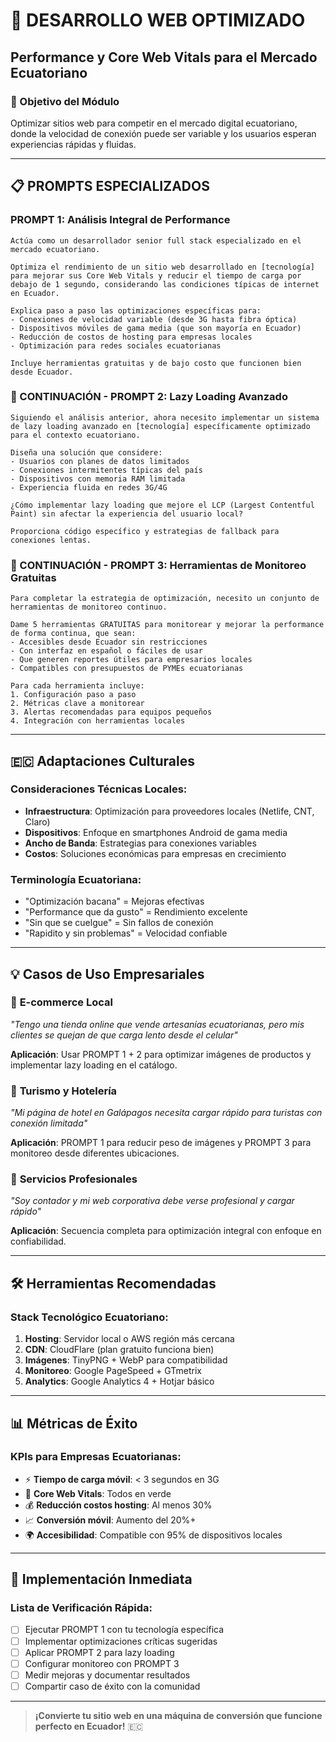 # 🚀 DESARROLLO WEB OPTIMIZADO

## Performance y Core Web Vitals para el Mercado Ecuatoriano

### 🎯 Objetivo del Módulo

Optimizar sitios web para competir en el mercado digital ecuatoriano, donde la velocidad de conexión puede ser variable y los usuarios esperan experiencias rápidas y fluidas.

---

## 📋 PROMPTS ESPECIALIZADOS

### PROMPT 1: Análisis Integral de Performance
```
Actúa como un desarrollador senior full stack especializado en el mercado ecuatoriano. 

Optimiza el rendimiento de un sitio web desarrollado en [tecnología] para mejorar sus Core Web Vitals y reducir el tiempo de carga por debajo de 1 segundo, considerando las condiciones típicas de internet en Ecuador.

Explica paso a paso las optimizaciones específicas para:
- Conexiones de velocidad variable (desde 3G hasta fibra óptica)
- Dispositivos móviles de gama media (que son mayoría en Ecuador)
- Reducción de costos de hosting para empresas locales
- Optimización para redes sociales ecuatorianas

Incluye herramientas gratuitas y de bajo costo que funcionen bien desde Ecuador.
```

### 🔗 CONTINUACIÓN - PROMPT 2: Lazy Loading Avanzado
```
Siguiendo el análisis anterior, ahora necesito implementar un sistema de lazy loading avanzado en [tecnología] específicamente optimizado para el contexto ecuatoriano.

Diseña una solución que considere:
- Usuarios con planes de datos limitados
- Conexiones intermitentes típicas del país
- Dispositivos con memoria RAM limitada
- Experiencia fluida en redes 3G/4G

¿Cómo implementar lazy loading que mejore el LCP (Largest Contentful Paint) sin afectar la experiencia del usuario local?

Proporciona código específico y estrategias de fallback para conexiones lentas.
```

### 🔗 CONTINUACIÓN - PROMPT 3: Herramientas de Monitoreo Gratuitas
```
Para completar la estrategia de optimización, necesito un conjunto de herramientas de monitoreo continuo.

Dame 5 herramientas GRATUITAS para monitorear y mejorar la performance de forma continua, que sean:
- Accesibles desde Ecuador sin restricciones
- Con interfaz en español o fáciles de usar
- Que generen reportes útiles para empresarios locales
- Compatibles con presupuestos de PYMEs ecuatorianas

Para cada herramienta incluye:
1. Configuración paso a paso
2. Métricas clave a monitorear
3. Alertas recomendadas para equipos pequeños
4. Integración con herramientas locales
```

---

## 🇪🇨 Adaptaciones Culturales

### Consideraciones Técnicas Locales:
- **Infraestructura**: Optimización para proveedores locales (Netlife, CNT, Claro)
- **Dispositivos**: Enfoque en smartphones Android de gama media
- **Ancho de Banda**: Estrategias para conexiones variables
- **Costos**: Soluciones económicas para empresas en crecimiento

### Terminología Ecuatoriana:
- "Optimización bacana" = Mejoras efectivas
- "Performance que da gusto" = Rendimiento excelente  
- "Sin que se cuelgue" = Sin fallos de conexión
- "Rapidito y sin problemas" = Velocidad confiable

---

## 💡 Casos de Uso Empresariales

### 🏪 **E-commerce Local**
*"Tengo una tienda online que vende artesanías ecuatorianas, pero mis clientes se quejan de que carga lento desde el celular"*

**Aplicación**: Usar PROMPT 1 + 2 para optimizar imágenes de productos y implementar lazy loading en el catálogo.

### 🏨 **Turismo y Hotelería**
*"Mi página de hotel en Galápagos necesita cargar rápido para turistas con conexión limitada"*

**Aplicación**: PROMPT 1 para reducir peso de imágenes y PROMPT 3 para monitoreo desde diferentes ubicaciones.

### 💼 **Servicios Profesionales**
*"Soy contador y mi web corporativa debe verse profesional y cargar rápido"*

**Aplicación**: Secuencia completa para optimización integral con enfoque en confiabilidad.

---

## 🛠️ Herramientas Recomendadas

### Stack Tecnológico Ecuatoriano:
1. **Hosting**: Servidor local o AWS región más cercana
2. **CDN**: CloudFlare (plan gratuito funciona bien)
3. **Imágenes**: TinyPNG + WebP para compatibilidad
4. **Monitoreo**: Google PageSpeed + GTmetrix
5. **Analytics**: Google Analytics 4 + Hotjar básico

---

## 📊 Métricas de Éxito

### KPIs para Empresas Ecuatorianas:
- ⚡ **Tiempo de carga móvil**: < 3 segundos en 3G
- 📱 **Core Web Vitals**: Todos en verde
- 💰 **Reducción costos hosting**: Al menos 30%
- 📈 **Conversión móvil**: Aumento del 20%+
- 🌍 **Accesibilidad**: Compatible con 95% de dispositivos locales

---

## 🚀 Implementación Inmediata

### Lista de Verificación Rápida:
- [ ] Ejecutar PROMPT 1 con tu tecnología específica
- [ ] Implementar optimizaciones críticas sugeridas
- [ ] Aplicar PROMPT 2 para lazy loading
- [ ] Configurar monitoreo con PROMPT 3
- [ ] Medir mejoras y documentar resultados
- [ ] Compartir caso de éxito con la comunidad

---

> **¡Convierte tu sitio web en una máquina de conversión que funcione perfecto en Ecuador!** 🇪🇨 